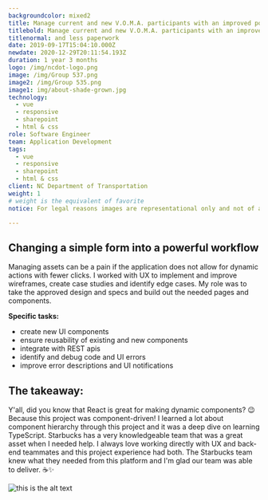 ```yaml
---
backgroundcolor: mixed2
title: Manage current and new V.O.M.A. participants with an improved portal and less paperwork
titlebold: Manage current and new V.O.M.A. participants with an improved portal 
titlenormal: and less paperwork
date: 2019-09-17T15:04:10.000Z
newdate: 2020-12-29T20:11:54.193Z
duration: 1 year 3 months
logo: /img/ncdot-logo.png
image: /img/Group 537.png
image2: /img/Group 535.png
image1: img/about-shade-grown.jpg
technology:
  - vue
  - responsive
  - sharepoint
  - html & css
role: Software Engineer
team: Application Development
tags:
  - vue
  - responsive
  - sharepoint
  - html & css
client: NC Department of Transportation
weight: 1
# weight is the equivalent of favorite
notice: For legal reasons images are representational only and not of actual work completed

---
```

## Changing a simple form into a powerful workflow
Managing assets can be a pain if the application does not allow for dynamic actions with fewer clicks.
I worked with UX to implement and improve wireframes, create case studies and identify edge cases. 
My role was to take the approved design and specs and build out the needed pages and components.

**Specific tasks:**
- create new UI components
- ensure reusability of existing and new components
- integrate with REST apis
- identify and debug code and UI errors
- improve error descriptions and UI notifications       

## The takeaway:  
Y'all, did you know that React is great for making dynamic components? 😉 Because this project was component-driven! 
I learned a lot about component hierarchy through this project and it was a deep dive on learning TypeScript. Starbucks 
has a very knowledgeable team that was a great asset when I needed help. I always love working directly with UX and 
back-end teammates and this project experience had both. The Starbucks team knew what they needed from this platform 
and I'm glad our team was able to deliver. ☕✨


![this is the alt text](/img/Image%2060.png "Title is optional")